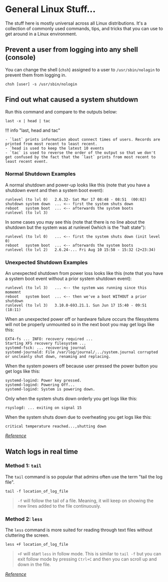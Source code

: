 # General Linux Stuff...

The stuff here is mostly universal across all Linux distributions. It's a collection of commonly used commands, tips, and tricks that you can use to get around in a Linux environment.

## Prevent a user from logging into any shell (console)

You can change the shell (`chsh`) assigned to a user to `/usr/sbin/nologin` to prevent them from logging in.

`chsh [user] -s /usr/sbin/nologin`

## Find out what caused a system shutdown

Run this command and compare to the outputs below:

`last -x | head | tac`

!!! info "last, head and tac"

    - `last` prints information about connect times of users. Records are printed from most recent to least recent.
    - `head is used to keep the latest 10 events
    - `tac` is used to reverse the order of the output so that we don't get confused by the fact that the `last` prints from most recent to least recent event.

### Normal Shutdown Examples

A normal shutdown and power-up looks like this (note that you have a shutdown event and then a system boot event):

```shell
runlevel (to lvl 0)   2.6.32- Sat Mar 17 08:48 - 08:51  (00:02) 
shutdown system down  ... <-- first the system shuts down   
reboot   system boot  ... <-- afterwards the system boots
runlevel (to lvl 3)
```

In some cases you may see this (note that there is no line about the shutdown but the system was at runlevel 0which is the "halt state"):

```shell
runlevel (to lvl 0)   ... <-- first the system shuts down (init level 0)
reboot   system boot  ... <-- afterwards the system boots
runlevel (to lvl 2)   2.6.24-... Fri Aug 10 15:58 - 15:32 (2+23:34)
```

### Unexpected Shutdown Examples

An unexpected shutdown from power loss looks like this (note that you have a system boot event without a prior system shutdown event):

```shell
runlevel (to lvl 3)   ... <-- the system was running since this momemnt
reboot   system boot  ... <-- then we've a boot WITHOUT a prior shutdown
runlevel (to lvl 3)   3.10.0-693.21.1. Sun Jun 17 15:40 - 09:51  (18:11)
```

When an unexpected power off or hardware failure occurs the filesystems will not be properly unmounted so in the next boot you may get logs like this:

```shell
EXT4-fs ... INFO: recovery required ... 
Starting XFS recovery filesystem ...
systemd-fsck: ... recovering journal
systemd-journald: File /var/log/journal/.../system.journal corrupted or uncleanly shut down, renaming and replacing.
```

When the system powers off because user pressed the power button you get logs like this:

```shell
systemd-logind: Power key pressed.
systemd-logind: Powering Off...
systemd-logind: System is powering down.
```

Only when the system shuts down orderly you get logs like this:

```shell
rsyslogd: ... exiting on signal 15
```

When the system shuts down due to overheating you get logs like this:

```shell
critical temperature reached...,shutting down
```

[*Reference*](https://unix.stackexchange.com/questions/9819/how-to-find-out-from-the-logs-what-caused-system-shutdown)

## Watch logs in real time

### Method 1: `tail`

The `tail` command is so popular that admins often use the term "tail the log file".

```shell
tail -f location_of_log_file
```

> `-f` will follow the tail of a file. Meaning, it will keep on showing the new lines added to the file continuously.

### Method 2: `less`

The `less` command is more suited for reading through text files without cluttering the screen.

```shell
less +F location_of_log_file
```

> `+F` will start `less` in follow mode. This is similar to `tail -f` but you can exit follow mode by pressing `Ctrl+C` and then you can scroll up and down in the file.

[*Reference*](https://linuxhandbook.com/watch-logs-real-time)

